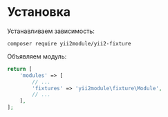 Установка
===
Устанавливаем зависимость:

```
composer require yii2module/yii2-fixture
```

Объявляем модуль:

```php
return [
	'modules' => [
		// ...
		'fixtures' => 'yii2module\fixture\Module',
		// ...
	],
];
```